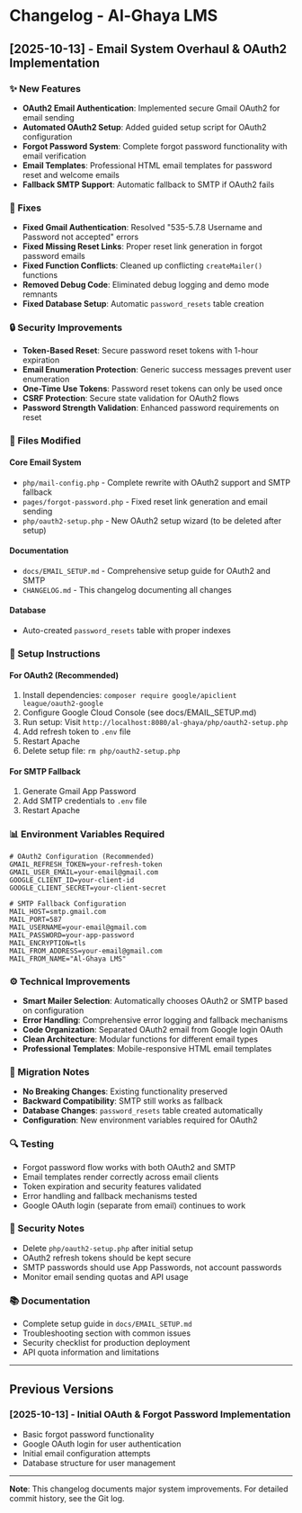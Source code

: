 # Changelog - Al-Ghaya LMS

## [2025-10-13] - Email System Overhaul & OAuth2 Implementation

### ✨ New Features
- **OAuth2 Email Authentication**: Implemented secure Gmail OAuth2 for email sending
- **Automated OAuth2 Setup**: Added guided setup script for OAuth2 configuration
- **Forgot Password System**: Complete forgot password functionality with email verification
- **Email Templates**: Professional HTML email templates for password reset and welcome emails
- **Fallback SMTP Support**: Automatic fallback to SMTP if OAuth2 fails

### 🔧 Fixes
- **Fixed Gmail Authentication**: Resolved "535-5.7.8 Username and Password not accepted" errors
- **Fixed Missing Reset Links**: Proper reset link generation in forgot password emails
- **Fixed Function Conflicts**: Cleaned up conflicting `createMailer()` functions
- **Removed Debug Code**: Eliminated debug logging and demo mode remnants
- **Fixed Database Setup**: Automatic `password_resets` table creation

### 🔒 Security Improvements
- **Token-Based Reset**: Secure password reset tokens with 1-hour expiration
- **Email Enumeration Protection**: Generic success messages prevent user enumeration
- **One-Time Use Tokens**: Password reset tokens can only be used once
- **CSRF Protection**: Secure state validation for OAuth2 flows
- **Password Strength Validation**: Enhanced password requirements on reset

### 📝 Files Modified

#### Core Email System
- `php/mail-config.php` - Complete rewrite with OAuth2 support and SMTP fallback
- `pages/forgot-password.php` - Fixed reset link generation and email sending
- `php/oauth2-setup.php` - New OAuth2 setup wizard (to be deleted after setup)

#### Documentation
- `docs/EMAIL_SETUP.md` - Comprehensive setup guide for OAuth2 and SMTP
- `CHANGELOG.md` - This changelog documenting all changes

#### Database
- Auto-created `password_resets` table with proper indexes

### 🚀 Setup Instructions

#### For OAuth2 (Recommended)
1. Install dependencies: `composer require google/apiclient league/oauth2-google`
2. Configure Google Cloud Console (see docs/EMAIL_SETUP.md)
3. Run setup: Visit `http://localhost:8080/al-ghaya/php/oauth2-setup.php`
4. Add refresh token to `.env` file
5. Restart Apache
6. Delete setup file: `rm php/oauth2-setup.php`

#### For SMTP Fallback
1. Generate Gmail App Password
2. Add SMTP credentials to `.env` file
3. Restart Apache

### 📊 Environment Variables Required

```env
# OAuth2 Configuration (Recommended)
GMAIL_REFRESH_TOKEN=your-refresh-token
GMAIL_USER_EMAIL=your-email@gmail.com
GOOGLE_CLIENT_ID=your-client-id
GOOGLE_CLIENT_SECRET=your-client-secret

# SMTP Fallback Configuration
MAIL_HOST=smtp.gmail.com
MAIL_PORT=587
MAIL_USERNAME=your-email@gmail.com
MAIL_PASSWORD=your-app-password
MAIL_ENCRYPTION=tls
MAIL_FROM_ADDRESS=your-email@gmail.com
MAIL_FROM_NAME="Al-Ghaya LMS"
```

### ⚙️ Technical Improvements
- **Smart Mailer Selection**: Automatically chooses OAuth2 or SMTP based on configuration
- **Error Handling**: Comprehensive error logging and fallback mechanisms
- **Code Organization**: Separated OAuth2 email from Google login OAuth
- **Clean Architecture**: Modular functions for different email types
- **Professional Templates**: Mobile-responsive HTML email templates

### 📝 Migration Notes
- **No Breaking Changes**: Existing functionality preserved
- **Backward Compatibility**: SMTP still works as fallback
- **Database Changes**: `password_resets` table created automatically
- **Configuration**: New environment variables required for OAuth2

### 🔍 Testing
- Forgot password flow works with both OAuth2 and SMTP
- Email templates render correctly across email clients
- Token expiration and security features validated
- Error handling and fallback mechanisms tested
- Google OAuth login (separate from email) continues to work

### 🚨 Security Notes
- Delete `php/oauth2-setup.php` after initial setup
- OAuth2 refresh tokens should be kept secure
- SMTP passwords should use App Passwords, not account passwords
- Monitor email sending quotas and API usage

### 📚 Documentation
- Complete setup guide in `docs/EMAIL_SETUP.md`
- Troubleshooting section with common issues
- Security checklist for production deployment
- API quota information and limitations

---

## Previous Versions

### [2025-10-13] - Initial OAuth & Forgot Password Implementation
- Basic forgot password functionality
- Google OAuth login for user authentication
- Initial email configuration attempts
- Database structure for user management

---

**Note**: This changelog documents major system improvements. For detailed commit history, see the Git log.